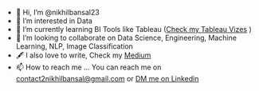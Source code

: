 - 👋 Hi, I’m @nikhilbansal23
- 👀 I’m interested in Data
- 🌱 I’m currently learning BI Tools like Tableau ([Check my Tableau Vizes](https://public.tableau.com/app/profile/nikhil.bansal5133/vizzes)
)
- 💞️ I’m looking to collaborate on Data Science, Engineering, Machine Learning, NLP, Image Classification
- :fountain_pen: I also love to write, Check my [Medium](https://medium.com/@contact2nikhilbansal)
- 📫 How to reach me ... You can reach me on contact2nikhilbansal@gmail.com or [DM me on Linkedin](https://www.linkedin.com/in/nikhil-bansal21/)
 

<!---
nikhilbansal23/nikhilbansal23 is a ✨ special ✨ repository because its `README.md` (this file) appears on your GitHub profile.
You can click the Preview link to take a look at your changes.
--->

